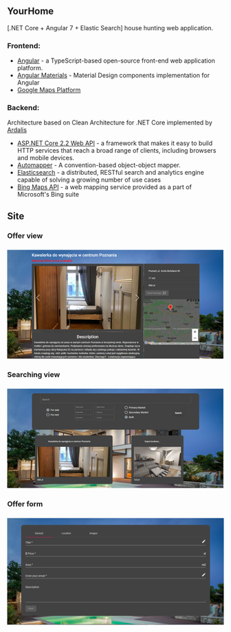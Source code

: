 ## YourHome
[.NET Core + Angular 7 + Elastic Search] house hunting web application.

### Frontend:
- [Angular](https://angular.io/) - a TypeScript-based open-source front-end web application platform.
- [Angular Materials](https://material.angular.io/) - Material Design components implementation for Angular
- [Google Maps Platform](https://cloud.google.com/maps-platform/)

### Backend:
Architecture based on Clean Architecture for .NET Core implemented by [Ardalis](https://github.com/ardalis/CleanArchitecture)
- [ASP.NET Core 2.2 Web API](https://dotnet.microsoft.com/download/dotnet-core/2.2) - a framework that makes it easy to build HTTP services that reach a broad range of clients, including browsers and mobile devices.
- [Automapper](https://automapper.org/) - A convention-based object-object mapper.
- [Elasticsearch](https://www.elastic.co/) - a distributed, RESTful search and analytics engine capable of solving a growing number of use cases
- [Bing Maps API](https://www.bing.com/maps) - a web mapping service provided as a part of Microsoft's Bing suite

## Site
### Offer view
### ![Offer view](oferta.png)

### Searching view
### ![Searching view](wyszukiwanie.png)

### Offer form
### ![Offer form](general.png)

